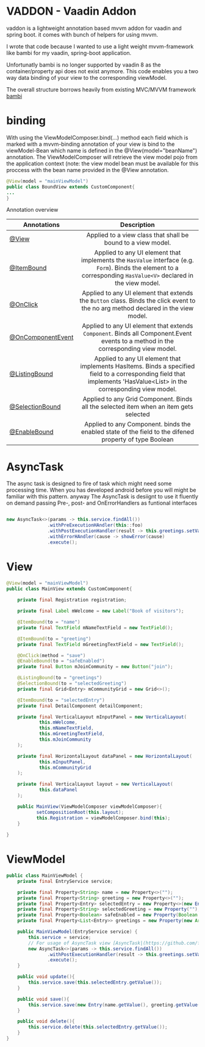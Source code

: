 # VADDON - Vaadin Addon
vaddon is a lightweight annotation based mvvm addon for vaadin and spring boot. it comes with bunch of helpers for using mvvm. 

I wrote that code because I wanted to use a light weight mvvm-framework like bambi for my vaadin, spring-boot application. 

Unfortunatly bambi is no longer supported by vaadin 8 as the container/property api does not exist anymore. 
This code enables you a two way data binding of your view to the corresponding viewModel. 

The overall structure borrows heavily from existing MVC/MVVM framework [bambi](https://raw.githubusercontent.com/michaeljfazio/bambi-mvvm/)
 
# binding
With using the ViewModelComposer.bind(...) method each field which is marked with a mvvm-binding annotation of your view is 
bind to the viewModel-Bean which name is defined in the @View(model="beanName") annotation. The ViewModelComposer will retrieve the view model pojo from the application context (note: the view model bean must be available for this proccess with the bean name provided in the @View annotation. 

``` java 
@View(model = "mainViewModel")
public class BoundView extends CustomComponent{
...
}

```
Annotation overview

| Annotations                                                                                                                              | Description                                                                                                                                                                                |
| ---------------------------------------------------------------------------------------------------------------------------------------- |:------------------------------------------------------------------------------------------------------------------------------------------------------------------------------------------:| 
| [@View](https://github.com/flxplzk/vaddon/blob/master/src/main/java/de/flxplzk/vaadin/mvvm/View.java)                         | Applied to a view class that shall be bound to a view model.                                                                                                                               |
| [@ItemBound](https://github.com/flxplzk/vaddon/blob/master/src/main/java/de/flxplzk/vaadin/mvvm/ItemBound.java)               | Applied to any UI element that implements the `HasValue` interface (e.g. `Form`). Binds the element to a corresponding `HasValue<V>` declared in the view model.                               |
| [@OnClick](https://github.com/flxplzk/vaddon/blob/master/src/main/java/de/flxplzk/vaadin/mvvm/OnClick.java)     | Applied to any UI element that extends the `Button` class. Binds the click event to the no arg method declared in the view model.                    |
| [@OnComponentEvent](https://github.com/flxplzk/vaddon/blob/master/src/main/java/de/flxplzk/vaadin/mvvm/OnComponentEvent.java)           |Applied to any UI element that extends `Component`. Binds all Component.Event events to a method in the corresponding view model.                                                                          |
| [@ListingBound](https://github.com/flxplzk/vaddon/blob/master/src/main/java/de/flxplzk/vaadin/mvvm/ListingBound.java)             | Applied to any UI element that implements HasItems<V>. Binds a specified field to a corresponding field that implements 'HasValue<List<V>> in the corresponding view model.                                                            |
 | [@SelectionBound](https://github.com/flxplzk/vaddon/blob/master/src/main/java/de/flxplzk/vaadin/mvvm/SelectionBound.java)             | Applied to any Grid Component. Binds all the selected item when an item gets selected                                                            |
  | [@EnableBound](https://github.com/flxplzk/vmi/blob/master/src/main/java/de/flxplzk/vaadin/mvvm/EnableBound.java)             | Applied to any Component. binds the enabled state of the field to the difened property of type Boolean                                                            |

# AsyncTask

The async task is designed to fire of task which might need some processing time. When you has developed android before you will might be familiar with this pattern. anyway The AsyncTask is desiignt to use it fluently on demand passing Pre-, post- and OnErrorHandlers as funtional interfaces

``` Java

new AsyncTask<>(params -> this.service.findAll())
               .withPreExecutionHAndler(this::foo)
               .withPostExecutionHandler(result -> this.greetings.setValue(result)
               .withErrorHAndler(cause -> showError(cause)
               .execute();

```

# View
``` java
@View(model = "mainViewModel")
public class MainView extends CustomComponent{
 
    private final Registration registration;

    private final Label mWelcome = new Label("Book of visitors");

    @ItemBound(to = "name")
    private final TextField mNameTextField = new TextField();

    @ItemBound(to = "greeting")
    private final TextField mGreetingTextField = new TextField();

    @OnClick(method = "save")
    @EnableBound(to = "safeEnabled")
    private final Button mJoinCommunity = new Button("join");

    @ListingBound(to = "greetings")
    @SelectionBound(to = "selectedGreeting")
    private final Grid<Entry> mCommunityGrid = new Grid<>();

    @ItemBound(to = "selectedEntry")
    private final DetailComponent detailComponent;

    private final VerticalLayout mInputPanel = new VerticalLayout(
            this.mWelcome,
            this.mNameTextField,
            this.mGreetingTextField,
            this.mJoinCommunity
    );

    private final HorizontalLayout dataPanel = new HorizontalLayout(
            this.mInputPanel,
            this.mCommunityGrid
    );

    private final VerticalLayout layout = new VerticalLayout(
            this.dataPanel
    );

    public MainView(ViewModelComposer viewModelComposer){
           setCompositionRoot(this.layout);
           this.Registration = viewModelComposer.bind(this);
    }
    
}
```
# ViewModel
``` java
public class MainViewModel {
    private final EntryService service;

    private final Property<String> name = new Property<>("");
    private final Property<String> greeting = new Property<>("");
    private final Property<Entry> selectedEntry = new Property<>(new Entry());
    private final Property<String> selectedGreeting = new Property(""); 
    private final Property<Boolean> safeEnabled = new Property(Boolean.FALSE); 
    private final Property<List<Entry>> greetings = new Property(new ArrayList());

    public MainViewModel(EntryService service) {
        this.service = service;
        // For usage of AsyncTask view [AsyncTask|(https://github.com/flxplzk/vmi/blob/master/src/main/java/de/flxplzk/vaadin/async/AsyncTask.java)]
        new AsyncTask<>(params -> this.service.findAll())
               .withPostExecutionHandler(result -> this.greetings.setValue(result)
               .execute();
    }

    public void update(){
        this.service.save(this.selectedEntry.getValue());
    }

    public void save(){
        this.service.save(new Entry(name.getValue(), greeting.getValue()));
    }

    public void delete(){
        this.service.delete(this.selectedEntry.getValue());
    }
}
```
